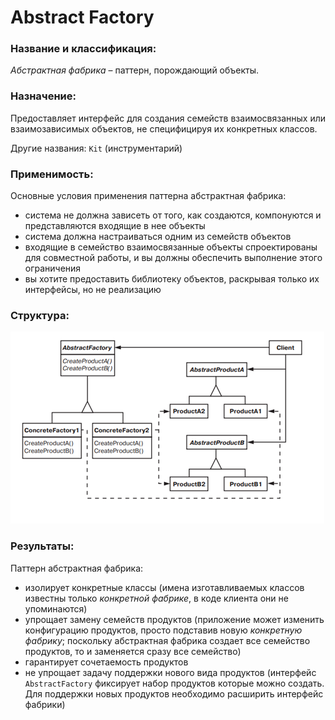 # Abstract Factory

### Название и классификация:
_Абстрактная фабрика_ – паттерн, порождающий объекты. 

### Назначение:
Предоставляет интерфейс для создания семейств взаимосвязанных или взаимозависимых объектов, не специфицируя их конкретных классов.

Другие названия:
`Kit` (инструментарий)

### Применимость:
Основные условия применения паттерна абстрактная фабрика:
*	система не должна зависеть от того, как создаются, компонуются и представляются входящие в нее объекты
*	система должна настраиваться одним из семейств объектов
*	входящие в семейство взаимосвязанные объекты спроектированы для совместной работы, и вы должны обеспечить выполнение этого ограничения
*	вы хотите предоставить библиотеку объектов, раскрывая только их интерфейсы, но не реализацию

### Структура: 

![structure.png](structure.png)

### Результаты:
Паттерн абстрактная фабрика:
*	изолирует конкретные классы (имена изготавливаемых классов известны только _конкретной фабрике_, в коде клиента они не упоминаются)
*	упрощает замену семейств продуктов (приложение может изменить конфигурацию продуктов, просто подставив новую _конкретную фабрику_; поскольку абстрактная фабрика создает все семейство продуктов, то и заменяется сразу все семейство)
*	гарантирует сочетаемость продуктов
*	не упрощает задачу поддержки нового вида продуктов (интерфейс `AbstractFactory` фиксирует набор продуктов которые можно создать. Для поддержки новых продуктов необходимо расширить интерфейс фабрики)
	

